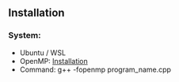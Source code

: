 ## Installation

### System:
<ul>
<li>Ubuntu / WSL </li>
<li>OpenMP: <a href='https://www.geeksforgeeks.org/openmp-introduction-with-installation-guide/'>Installation</a> </li>
<li>Command: g++ -fopenmp program_name.cpp
</ul>
